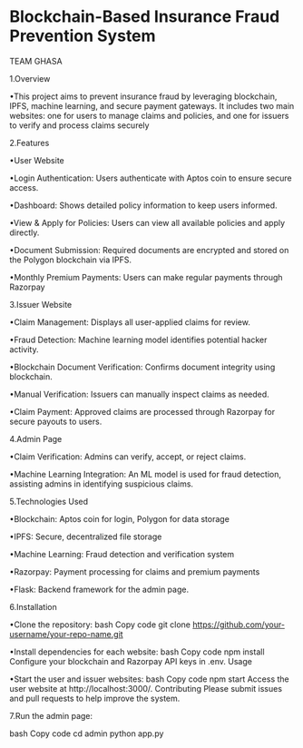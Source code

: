 # Blockchain-Based Insurance Fraud Prevention System
TEAM GHASA

1.Overview

•This project aims to prevent insurance fraud by leveraging blockchain, IPFS, machine learning, and secure payment gateways. It includes two main websites: one for users to manage claims and policies, and one for issuers to verify and process claims securely

2.Features

•User Website

•Login Authentication: Users authenticate with Aptos coin to ensure secure access.

•Dashboard: Shows detailed policy information to keep users informed.

•View & Apply for Policies: Users can view all available policies and apply directly.

•Document Submission: Required documents are encrypted and stored on the Polygon blockchain via IPFS.

•Monthly Premium Payments: Users can make regular payments through Razorpay

3.Issuer Website

•Claim Management: Displays all user-applied claims for review.

•Fraud Detection: Machine learning model identifies potential hacker activity.

•Blockchain Document Verification: Confirms document integrity using blockchain.

•Manual Verification: Issuers can manually inspect claims as needed.

•Claim Payment: Approved claims are processed through Razorpay for secure payouts to users.

4.Admin Page

•Claim Verification: Admins can verify, accept, or reject claims.

•Machine Learning Integration: An ML model is used for fraud detection, assisting admins in identifying suspicious claims.


5.Technologies Used

•Blockchain: Aptos coin for login, Polygon for data storage

•IPFS: Secure, decentralized file storage

•Machine Learning: Fraud detection and verification system

•Razorpay: Payment processing for claims and premium payments

•Flask: Backend framework for the admin page.

6.Installation

•Clone the repository:
bash
Copy code
git clone https://github.com/your-username/your-repo-name.git

•Install dependencies for each website:
bash
Copy code
npm install
Configure your blockchain and Razorpay API keys in .env.
Usage

•Start the user and issuer websites:
bash
Copy code
npm start
Access the user website at http://localhost:3000/.
Contributing
Please submit issues and pull requests to help improve the system.


7.Run the admin page:

bash
Copy code
cd admin
python app.py
